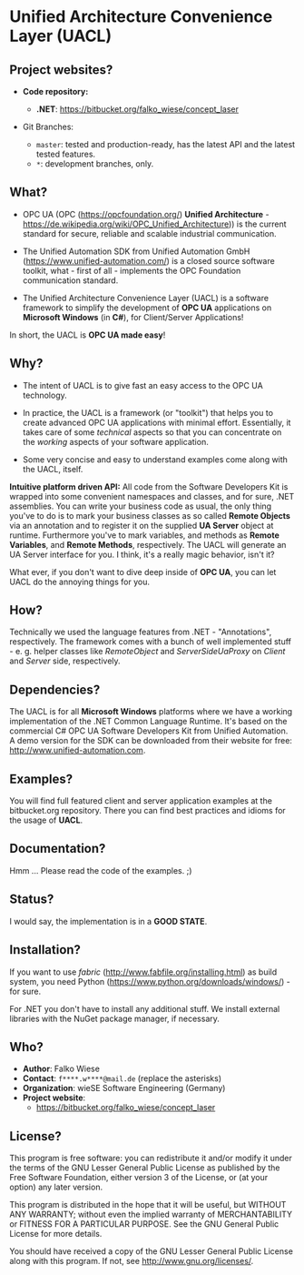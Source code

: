 Unified Architecture Convenience Layer (UACL)
================================================================================

Project websites?
---------------------------
 - **Code repository:** 
    - **.NET**: https://bitbucket.org/falko_wiese/concept_laser

 - Git Branches:
     - `master`: tested and production-ready, has the latest API and the latest 
        tested features.
     - `*`: development branches, only.

What?
-------------------------------------------------------------------------------

 - OPC UA (OPC (https://opcfoundation.org/) **Unified Architecture** - 
   https://de.wikipedia.org/wiki/OPC_Unified_Architecture)) is the current 
   standard for secure, reliable and scalable industrial communication.

 - The Unified Automation SDK from Unified Automation GmbH (https://www.unified-automation.com/) 
   is a closed source software toolkit, what - first of all - implements the OPC Foundation 
   communication standard.

 - The Unified Architecture Convenience Layer (UACL) is a software framework to simplify 
   the development of **OPC UA** applications on **Microsoft Windows** (in **C#**), for 
   Client/Server Applications!

 In short, the UACL is **OPC UA made easy**!


Why?
-------------------------------------------------------------------------------
   
 - The intent of UACL is to give fast an easy access to the OPC UA technology.

 - In practice, the UACL is a framework (or "toolkit") that helps you to create advanced OPC UA 
   applications with minimal effort. Essentially, it takes care of some *technical* aspects so 
   that you can concentrate on the *working* aspects of your software application.
   
 - Some very concise and easy to understand examples come along with the UACL, itself.
 
**Intuitive platform driven API:**
All code from the Software Developers Kit is wrapped into some convenient namespaces and 
classes, and for sure, .NET assemblies. You can write your business code as usual, the
only thing you've to do is to mark your business classes as so called **Remote Objects** via
an annotation and to register it on the supplied **UA Server** object at runtime. Furthermore
you've to mark variables, and methods as **Remote Variables**, and **Remote Methods**, 
respectively. The UACL will generate an UA Server interface for you. I think, it's a really
magic behavior, isn't it?

What ever, if you don't want to dive deep inside of **OPC UA**, you can let UACL do the 
annoying things for you.


How?
-------------------------------------------------------------------------------
Technically we used the language features from .NET - "Annotations", respectively. The
framework comes with a bunch of well implemented stuff - e. g. helper classes like *RemoteObject*
and *ServerSideUaProxy* on *Client* and *Server* side, respectively.


Dependencies?
-------------------------------------------------------------------------------
The UACL is for all **Microsoft Windows** platforms where we have a working implementation
of the .NET Common Language Runtime. It's based on the commercial C# OPC UA 
Software Developers Kit from Unified Automation. A demo version for the SDK can be downloaded 
from their website for free: http://www.unified-automation.com.


Examples?
-------------------------------------------------------------------------------
You will find full featured client and server application examples at the bitbucket.org 
repository. There you can find best practices and idioms for the usage of **UACL**.


Documentation?
-------------------------------------------------------------------------------
Hmm ... Please read the code of the examples. ;)


Status?
-------------------------------------------------------------------------------
I would say, the implementation is in a **GOOD STATE**.


Installation?
-------------------------------------------------------------------------------
If you want to use *fabric* (http://www.fabfile.org/installing.html) as build system, 
you need Python (https://www.python.org/downloads/windows/) - for sure.

For .NET you don't have to install any additional stuff. We install external 
libraries with the NuGet package manager, if necessary. 


Who?
-------------------------------------------------------------------------------
 - **Author**: Falko Wiese
 - **Contact**: `f****.w****@mail.de` (replace the asterisks)
 - **Organization**: wieSE Software Engineering (Germany)
 - **Project website**:
    - https://bitbucket.org/falko_wiese/concept_laser


License?
-------------------------------------------------------------------------------
This program is free software: you can redistribute it and/or modify
it under the terms of the GNU Lesser General Public License as
published by the Free Software Foundation, either version 3 of the
License, or (at your option) any later version.

This program is distributed in the hope that it will be useful,
but WITHOUT ANY WARRANTY; without even the implied warranty of
MERCHANTABILITY or FITNESS FOR A PARTICULAR PURPOSE.  See the
GNU General Public License for more details.

You should have received a copy of the GNU Lesser General Public License
along with this program.  If not, see <http://www.gnu.org/licenses/>.


